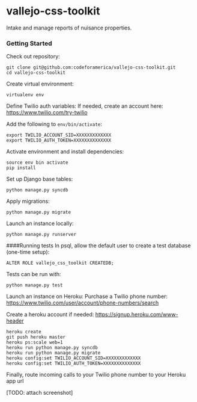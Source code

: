 # vallejo-css-toolkit
Intake and manage reports of nuisance properties.

### Getting Started

Check out repository:
```
git clone git@github.com:codeforamerica/vallejo-css-toolkit.git
cd vallejo-css-toolkit
```

Create virtual environment:
```
virtualenv env
```

Define Twilio auth variables:
If needed, create an account here: https://www.twilio.com/try-twilio

Add the following to `env/bin/activate`:
```
export TWILIO_ACCOUNT_SID=XXXXXXXXXXXXX
export TWILIO_AUTH_TOKEN=XXXXXXXXXXXXXX
```

Activate environment and install dependencies:
```
source env bin activate
pip install 
```

Set up Django base tables:
```
python manage.py syncdb
```

Apply migrations:
```
python manage.py migrate
```

Launch an instance locally:
```
python manage.py runserver
```

####Running tests
In psql, allow the default user to create a test database (one-time setup):
```
ALTER ROLE vallejo_css_toolkit CREATEDB;
```
Tests can be run with:
```
python manage.py test
```

Launch an instance on Heroku:
Purchase a Twilio phone number: https://www.twilio.com/user/account/phone-numbers/search

Create a heroku account if needed: https://signup.heroku.com/www-header
```
heroku create
git push heroku master
heroku ps:scale web=1
heroku run python manage.py syncdb
heroku run python manage.py migrate
heroku config:set TWILIO_ACCOUNT_SID=XXXXXXXXXXXXX
heroku config:set TWILIO_AUTH_TOKEN=XXXXXXXXXXXXXX
```

Finally, route incoming calls to your Twilio phone number to your Heroku app url

[TODO: attach screenshot]


